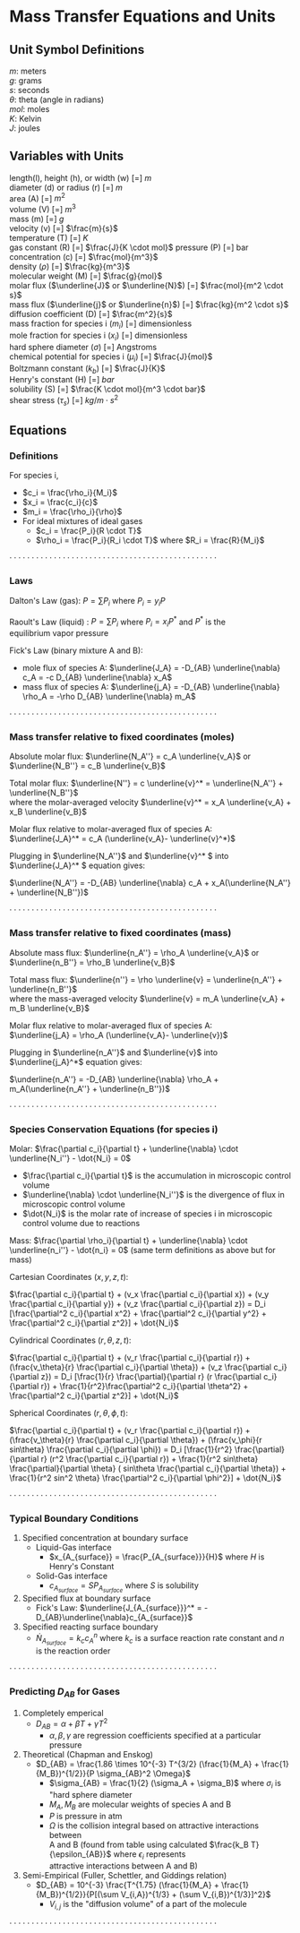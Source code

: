 # Mass Transfer Equations and Units

## Unit Symbol Definitions  
$m$: meters  
$g$: grams  
$s$: seconds   
$\theta$: theta (angle in radians)  
$mol$: moles  
$K$: Kelvin  
$J$: joules

## Variables with Units 

length(l), height (h), or width (w) [=] $m$  
diameter (d) or radius (r) [=] $m$  
area (A) [=] ${m^2}$  
volume (V) [=] $m^3$  
mass (m) [=] $g$  
velocity (v) [=] $\frac{m}{s}$  
temperature (T) [=] $K$  
gas constant (R) [=] $\frac{J}{K \cdot mol}$ 
pressure (P) [=] bar  
concentration (c) [=] $\frac{mol}{m^3}$  
density ($\rho$) [=] $\frac{kg}{m^3}$  
molecular weight (M) [=] $\frac{g}{mol}$  
molar flux ($\underline{J}$ or $\underline{N}$) [=] $\frac{mol}{m^2 \cdot s}$  
mass flux ($\underline{j}$ or $\underline{n}$) [=] $\frac{kg}{m^2 \cdot s}$  
diffusion coefficient (D) [=] $\frac{m^2}{s}$  
mass fraction for species i ($m_i$) [=] dimensionless  
mole fraction for species i ($x_i$) [=] dimensionless  
hard sphere diameter ($\sigma$) [=] Angstroms  
chemical potential for species i ($\mu_i$) [=] $\frac{J}{mol}$  
Boltzmann constant ($k_b$) [=] $\frac{J}{K}$  
Henry's constant (H) [=] $bar$  
solubility (S) [=] $\frac{K \cdot mol}{m^3 \cdot bar}$  
shear stress ($\tau_s$) [=] $kg/{m \cdot s^2}$  

## Equations

### Definitions

For species i,
- $c_i = \frac{\rho_i}{M_i}$
- $x_i = \frac{c_i}{c}$
- $m_i = \frac{\rho_i}{\rho}$
- For ideal mixtures of ideal gases
    - $c_i = \frac{P_i}{R \cdot T}$
    - $\rho_i = \frac{P_i}{R_i \cdot T}$ where $R_i = \frac{R}{M_i}$

$\cdot \cdot \cdot \cdot \cdot \cdot \cdot \cdot \cdot \cdot \cdot \cdot \cdot \cdot \cdot \cdot \cdot \cdot \cdot \cdot \cdot \cdot \cdot \cdot \cdot \cdot \cdot \cdot \cdot \cdot \cdot \cdot \cdot \cdot \cdot \cdot \cdot \cdot \cdot \cdot \cdot \cdot \cdot \cdot \cdot \cdot \cdot$  
### Laws
Dalton's Law (gas): $P = \sum P_i$  where $P_i = y_iP$  

Raoult's Law (liquid) : $P = \sum P_i$  where $P_i = x_iP^*$ and $P^*$ is the  
equilibrium vapor pressure

Fick's Law (binary mixture A and B):
- mole flux of species A: $\underline{J_A} = -D_{AB} \underline{\nabla} c_A = -c D_{AB} \underline{\nabla} x_A$  
- mass flux of species A: $\underline{j_A} = -D_{AB} \underline{\nabla} \rho_A = -\rho D_{AB} \underline{\nabla} m_A$  

$\cdot \cdot \cdot \cdot \cdot \cdot \cdot \cdot \cdot \cdot \cdot \cdot \cdot \cdot \cdot \cdot \cdot \cdot \cdot \cdot \cdot \cdot \cdot \cdot \cdot \cdot \cdot \cdot \cdot \cdot \cdot \cdot \cdot \cdot \cdot \cdot \cdot \cdot \cdot \cdot \cdot \cdot \cdot \cdot \cdot \cdot \cdot$  

### Mass transfer relative to fixed coordinates (moles)  

Absolute molar flux: $\underline{N_A''} = c_A \underline{v_A}$ or $\underline{N_B''} = c_B \underline{v_B}$  

Total molar flux: $\underline{N''} = c \underline{v}^* = \underline{N_A''} + \underline{N_B''}$   
where the molar-averaged velocity $\underline{v}^* = x_A \underline{v_A} + x_B \underline{v_B}$  

Molar flux relative to molar-averaged flux of species A:  
$\underline{J_A}^* = c_A (\underline{v_A}- \underline{v}^*)$  

Plugging in $\underline{N_A''}$ and $\underline{v}^* $ into $\underline{J_A}^* $ equation gives:  

$\underline{N_A''} = -D_{AB} \underline{\nabla} c_A + x_A(\underline{N_A''} + \underline{N_B''})$

$\cdot \cdot \cdot \cdot \cdot \cdot \cdot \cdot \cdot \cdot \cdot \cdot \cdot \cdot \cdot \cdot \cdot \cdot \cdot \cdot \cdot \cdot \cdot \cdot \cdot \cdot \cdot \cdot \cdot \cdot \cdot \cdot \cdot \cdot \cdot \cdot \cdot \cdot \cdot \cdot \cdot \cdot \cdot \cdot \cdot \cdot \cdot$  

### Mass transfer relative to fixed coordinates (mass)  

Absolute mass flux: $\underline{n_A''} = \rho_A \underline{v_A}$ or $\underline{n_B''} = \rho_B \underline{v_B}$  

Total mass flux: $\underline{n''} = \rho \underline{v} = \underline{n_A''} + \underline{n_B''}$   
where the mass-averaged velocity $\underline{v} = m_A \underline{v_A} + m_B \underline{v_B}$  

Molar flux relative to molar-averaged flux of species A:  
$\underline{j_A} = \rho_A (\underline{v_A}- \underline{v})$  

Plugging in $\underline{n_A''}$ and $\underline{v}$ into $\underline{j_A}^*$ equation gives:  

$\underline{n_A''} = -D_{AB} \underline{\nabla} \rho_A + m_A(\underline{n_A''} + \underline{n_B''})$

$\cdot \cdot \cdot \cdot \cdot \cdot \cdot \cdot \cdot \cdot \cdot \cdot \cdot \cdot \cdot \cdot \cdot \cdot \cdot \cdot \cdot \cdot \cdot \cdot \cdot \cdot \cdot \cdot \cdot \cdot \cdot \cdot \cdot \cdot \cdot \cdot \cdot \cdot \cdot \cdot \cdot \cdot \cdot \cdot \cdot \cdot \cdot$  

### Species Conservation Equations (for species i)

Molar: $\frac{\partial c_i}{\partial t} + \underline{\nabla} \cdot \underline{N_i''} - \dot{N_i} = 0$  
- $\frac{\partial c_i}{\partial t}$ is the accumulation in microscopic control volume
- $\underline{\nabla} \cdot \underline{N_i''}$ is the divergence of flux in microscopic control volume
- $\dot{N_i}$ is the molar rate of increase of species i in microscopic control volume due to reactions  

Mass: $\frac{\partial \rho_i}{\partial t} + \underline{\nabla} \cdot \underline{n_i''} - \dot{n_i} = 0$ (same term definitions as above but for mass)  

Cartesian Coordinates $(x,y,z,t)$:  

$\frac{\partial c_i}{\partial t} + (v_x \frac{\partial c_i}{\partial x}) + (v_y \frac{\partial c_i}{\partial y}) +  (v_z \frac{\partial c_i}{\partial z}) = D_i [\frac{\partial^2 c_i}{\partial x^2} + \frac{\partial^2 c_i}{\partial y^2} + \frac{\partial^2 c_i}{\partial z^2}] + \dot{N_i}$  

Cylindrical Coordinates $(r, \theta, z,t)$:  

$\frac{\partial c_i}{\partial t} + (v_r \frac{\partial c_i}{\partial r}) + (\frac{v_\theta}{r} \frac{\partial c_i}{\partial \theta}) +  (v_z \frac{\partial c_i}{\partial z}) = D_i [\frac{1}{r} \frac{\partial}{\partial r} (r \frac{\partial c_i}{\partial r}) + \frac{1}{r^2}\frac{\partial^2 c_i}{\partial \theta^2} + \frac{\partial^2 c_i}{\partial z^2}] + \dot{N_i}$  

Spherical Coordinates $(r, \theta, \phi, t)$:

$\frac{\partial c_i}{\partial t} + (v_r \frac{\partial c_i}{\partial r}) + (\frac{v_\theta}{r} \frac{\partial c_i}{\partial \theta}) +  (\frac{v_\phi}{r sin\theta} \frac{\partial c_i}{\partial \phi}) = D_i [\frac{1}{r^2} \frac{\partial}{\partial r} (r^2 \frac{\partial c_i}{\partial r}) + \frac{1}{r^2 sin\theta} \frac{\partial}{\partial \theta} ( sin\theta \frac{\partial c_i}{\partial \theta}) + \frac{1}{r^2 sin^2 \theta} \frac{\partial^2 c_i}{\partial \phi^2}] + \dot{N_i}$

$\cdot \cdot \cdot \cdot \cdot \cdot \cdot \cdot \cdot \cdot \cdot \cdot \cdot \cdot \cdot \cdot \cdot \cdot \cdot \cdot \cdot \cdot \cdot \cdot \cdot \cdot \cdot \cdot \cdot \cdot \cdot \cdot \cdot \cdot \cdot \cdot \cdot \cdot \cdot \cdot \cdot \cdot \cdot \cdot \cdot \cdot \cdot$  

### Typical Boundary Conditions

1. Specified concentration at boundary surface
    - Liquid-Gas interface
        - $x_{A_{surface}} = \frac{P_{A_{surface}}}{H}$ where $H$ is Henry's Constant
    - Solid-Gas interface
        - $c_{A_{surface}} = S P_{A_{surface}}$ where $S$ is solubility
2. Specified flux at boundary surface
    - Fick's Law: $\underline{J_{A_{surface}}}^* = -D_{AB}\underline{\nabla}c_{A_{surface}}$
3. Specified reacting surface boundary
    - $\dot{N}_ {A_{surface}} = k_c c_{A}^n$ where $k_c$ is a surface reaction rate constant and $n$ is the reaction order

$\cdot \cdot \cdot \cdot \cdot \cdot \cdot \cdot \cdot \cdot \cdot \cdot \cdot \cdot \cdot \cdot \cdot \cdot \cdot \cdot \cdot \cdot \cdot \cdot \cdot \cdot \cdot \cdot \cdot \cdot \cdot \cdot \cdot \cdot \cdot \cdot \cdot \cdot \cdot \cdot \cdot \cdot \cdot \cdot \cdot \cdot \cdot$ 

### Predicting $D_{AB}$ for Gases  

1. Completely emperical
    - $D_{AB} = \alpha + \beta T + \gamma T^2$
        - $\alpha, \beta, \gamma$ are regression coefficients specified at a particular pressure
2. Theoretical (Chapman and Enskog)
    - $D_{AB} = \frac{1.86 \times 10^{-3} T^{3/2} (\frac{1}{M_A} + \frac{1}{M_B})^{1/2}}{P \sigma_{AB}^2 \Omega}$
        - $\sigma_{AB} = \frac{1}{2} (\sigma_A + \sigma_B)$ where $\sigma_i$ is "hard sphere diameter
        - $M_A,M_B$ are molecular weights of species A and B
        - $P$ is pressure in atm
        - $\Omega$ is the collision integral based on attractive interactions between  
        A and B (found from table using calculated $\frac{k_B T}{\epsilon_{AB}}$ where $\epsilon_i$ represents  
        attractive interactions between A and B)
3. Semi-Empirical (Fuller, Schettler, and Giddings relation)
    - $D_{AB} = 10^{-3} \frac{T^{1.75} (\frac{1}{M_A} + \frac{1}{M_B})^{1/2}}{P[(\sum V_{i,A})^{1/3} + (\sum V_{i,B})^{1/3}]^2}$
        - $V_{i,j}$ is the "diffusion volume" of a part of the molecule  

$\cdot \cdot \cdot \cdot \cdot \cdot \cdot \cdot \cdot \cdot \cdot \cdot \cdot \cdot \cdot \cdot \cdot \cdot \cdot \cdot \cdot \cdot \cdot \cdot \cdot \cdot \cdot \cdot \cdot \cdot \cdot \cdot \cdot \cdot \cdot \cdot \cdot \cdot \cdot \cdot \cdot \cdot \cdot \cdot \cdot \cdot \cdot$ 

# 
